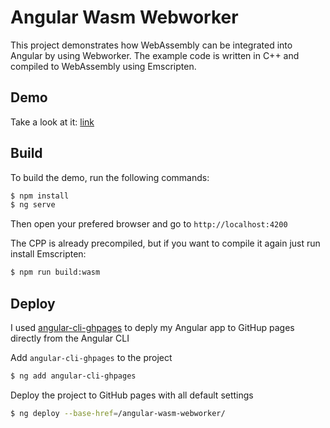 # Angular Wasm Webworker

This project demonstrates how WebAssembly can be integrated into Angular by using Webworker. The example code is written in C++ and compiled to WebAssembly using Emscripten.

## Demo

Take a look at it: [link](https://lukki15.github.io/angular-wasm-webworker/)

## Build

To build the demo, run the following commands:

```bash
$ npm install
$ ng serve
```

Then open your prefered browser and go to `http://localhost:4200`

The CPP is already precompiled, but if you want to compile it again just run install Emscripten:

```bash
$ npm run build:wasm
```

## Deploy

I used [angular-cli-ghpages](https://www.npmjs.com/package/angular-cli-ghpages) to deply my Angular app to GitHup pages directly from the Angular CLI

Add `angular-cli-ghpages` to the project

```bash
$ ng add angular-cli-ghpages
```

Deploy the project to GitHub pages with all default settings

```bash
$ ng deploy --base-href=/angular-wasm-webworker/
```
